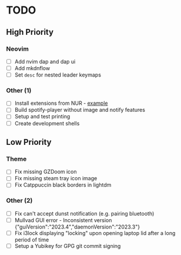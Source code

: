 # TODO

## High Priority

### Neovim

- [ ] Add nvim dap and dap ui
- [ ] Add mkdnflow
- [ ] Set `desc` for nested leader keymaps

### Other (1)

- [ ] Install extensions from NUR - [example](https://github.com/rhoriguchi/nixos-setup/blob/master/flake.nix)
- [ ] Build spotify-player without image and notify features
- [ ] Setup and test printing
- [ ] Create development shells

## Low Priority

### Theme

- [ ] Fix missing GZDoom icon
- [ ] Fix missing steam tray icon image
- [ ] Fix Catppuccin black borders in lightdm

### Other (2)

- [ ] Fix can't accept dunst notification (e.g. pairing bluetooth)
- [ ] Mullvad GUI error - Inconsistent version {"guiVersion":"2023.4","daemonVersion":"2023.3"}
- [ ] Fix i3lock displaying "locking" upon opening laptop lid after a long period of time
- [ ] Setup a Yubikey for GPG git commit signing
